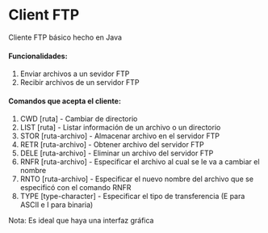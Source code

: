 Client FTP
=========

Cliente FTP básico hecho en Java

<h4>Funcionalidades:</h4>

1. Enviar archivos a un sevidor FTP
2. Recibir archivos de un servidor FTP

<h4>Comandos que acepta el cliente:</h4>

1. CWD [ruta] - Cambiar de directorio
2. LIST [ruta] - Listar información de un archivo o un directorio
3. STOR [ruta-archivo] - Almacenar archivo en el servidor FTP
4. RETR [ruta-archivo] - Obtener archivo del servidor FTP
5. DELE [ruta-archivo] - Eliminar un archivo del servidor FTP
6. RNFR [ruta-archivo] - Especificar el archivo al cual se le va a cambiar el nombre
7. RNTO [ruta-archivo] - Especificar el nuevo nombre del archivo que se especificó con el comando RNFR
8. TYPE [type-character] - Especificar el tipo de transferencia (E para ASCII e I para binaria)

Nota: Es ideal que haya una interfaz gráfica

